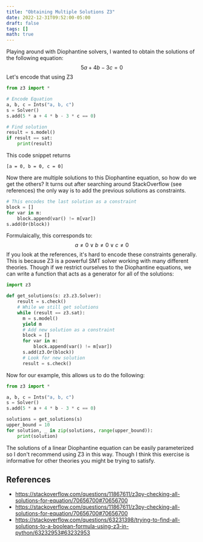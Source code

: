 ```yaml
---
title: "Obtaining Multiple Solutions Z3"
date: 2022-12-31T09:52:00-05:00
draft: false
tags: []
math: true
---
```


Playing around with Diophantine solvers, I wanted to obtain the solutions of the following equation:
$$
5a + 4b - 3c = 0
$$
Let's encode that using Z3

```python
from z3 import *

# Encode Equation
a, b, c = Ints("a, b, c")
s = Solver()
s.add(5 * a + 4 * b - 3 * c == 0)

# Find solution
result = s.model()
if result == sat:
    print(result)
```

This code snippet returns

```
[a = 0, b = 0, c = 0]
```

Now there are multiple solutions to this Diophantine equation, so how do we get the others? It turns out after searching around StackOverflow (see references) the only way is to add the previous solutions as constraints.

```python
# This encodes the last solution as a constraint
block = []
for var in m:
    block.append(var() != m[var])
s.add(Or(block))
```

Formulaically, this corresponds to: 
$$
a \ne 0 \vee b \ne 0 \vee c \ne 0
$$
If you look at the references, it's hard to encode these constraints generally. This is because Z3 is a powerful SMT solver working with many different theories.  Though if we restrict ourselves to the Diophantine equations, we can write a function that acts as a generator for all of the solutions:

```python
import z3

def get_solutions(s: z3.z3.Solver):
    result = s.check()
    # While we still get solutions
    while (result == z3.sat):
      m = s.model()
      yield m
      # Add new solution as a constraint
      block = []
      for var in m:
          block.append(var() != m[var])
      s.add(z3.Or(block))
      # Look for new solution
      result = s.check()
```

Now for our example, this allows us to do the following:

```python
from z3 import *

a, b, c = Ints("a, b, c")
s = Solver()
s.add(5 * a + 4 * b - 3 * c == 0)

solutions = get_solutions(s)
upper_bound = 10
for solution, _ in zip(solutions, range(upper_bound)):
    print(solution)
```

The solutions of a linear Diophantine equation can be easily parameterized so I don't recommend using Z3 in this way. Though I think this exercise is informative for other theories you might be trying to satisfy. 

## References

- https://stackoverflow.com/questions/11867611/z3py-checking-all-solutions-for-equation/70656700#70656700
- https://stackoverflow.com/questions/11867611/z3py-checking-all-solutions-for-equation/70656700#70656700
- https://stackoverflow.com/questions/63231398/trying-to-find-all-solutions-to-a-boolean-formula-using-z3-in-python/63232953#63232953
